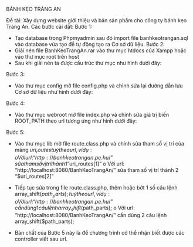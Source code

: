 ﻿BÁNH KẸO TRÀNG AN

Đề tài: Xây dựng website giới thiệu và bán sản phẩm cho công ty bánh kẹo Tràng An.
Các bước cài đặt:
Bước 1:
-	Tạo database trong Phpmyadmin sau đó import file banhkeotrangan.sql vào database vừa tạo để tự động tạo ra Cơ sở dữ liệu.
Bước 2:
-	Giải nén file BanhKeoTrangAn.rar  vào thư mục htdocs của Xampp hoặc vào thư mục root trên host
-	Sau khi giải nén ta được cấu trúc thư mục như hình dưới đây:

Bước 3:
-	Vào thư mục config mở file config.php và chỉnh sửa lại đường dẫn lưu Cơ sở dữ liệu như hình dưới đây:


Bước 4:
-	Vào thư mục webroot mở file index.php và chỉnh sửa giá trị biến ROOT_PATH theo url tương ứng như hình dưới đây:

Bước 5:
-	Vào thư mục lib mở file route.class.php và chỉnh sửa tham số vị trí của mảng $uri_routes tuỳ theo url, ví dụ:
o	Với url: “http://banhkeotrangan.pe.hu/” 
sửa tham số vị trí thành 1 “$uri_routes[1]” 
o	Với url: “http://localhost:8080/BanhKeoTrangAn/” 
sửa tham số vị trí thành 2 “$uri_routes[2]”

 
-	Tiếp tục sửa trong file route.class.php, thêm hoặc bớt 1 số câu lệnh array_shift($path_parts); tuỳ theo url, ví dụ:
o	Với url: “http://banhkeotrangan.pe.hu/” 
cần dùng 1 câu lệnh  array_shift($path_parts);
o	Với url: “http://localhost:8080/BanhKeoTrangAn/” 
cần dùng 2 câu lệnh  array_shift($path_parts);

-	Bản chất của Bước 5 này là để chương trình có thể nhận biết được các controller viết sau url.
